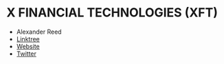 # X FINANCIAL TECHNOLOGIES (XFT)
- Alexander Reed
- [Linktree](https://linktr.ee/alexander.reed)
- [Website](xft.finance)
- [Twitter](https://twitter.com/amr_080)

